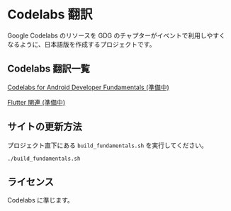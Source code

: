 # Codelabs 翻訳

Google Codelabs のリソースを GDG のチャプターがイベントで利用しやすくなるように、日本語版を作成するプロジェクトです。

## Codelabs 翻訳一覧

[Codelabs for Android Developer Fundamentals (準備中)](https://gdg-nara.github.io/codelabs-ja/android/fundamentals2/)

[Flutter 関連 (準備中)](./flutter/)


## サイトの更新方法

プロジェクト直下にある `build_fundamentals.sh` を実行してください。

```
./build_fundamentals.sh
```

## ライセンス

Codelabs に準じます。
